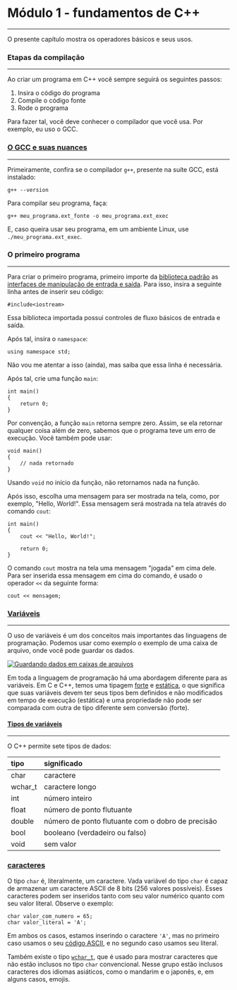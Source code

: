 # Módulo 1 - fundamentos de C++

------

O presente capítulo mostra os operadores básicos e seus usos.

### Etapas da compilação

------

Ao criar um programa em C++ você sempre seguirá os seguintes passos:

1. Insira o código do programa
2. Compile o código fonte
3. Rode o programa

Para fazer tal, você deve conhecer o compilador que você usa. Por exemplo, eu uso o GCC.

### [O GCC e suas nuances][Usando o GCC na prática]

------

Primeiramente, confira se o compilador `g++`, presente na suíte GCC, está instalado:

    g++ --version

Para compilar seu programa, faça:

    g++ meu_programa.ext_fonte -o meu_programa.ext_exec

E, caso queira usar seu programa, em um ambiente Linux, use `./meu_programa.ext_exec`.

### O primeiro programa

------

Para criar o primeiro programa, primeiro importe da [biblioteca padrão][Wikipedia - Biblioteca padrão do C++] as [interfaces de manipulação de entrada e saída][Microsoft - iostream]. Para isso, insira a seguinte linha antes de inserir seu código:

    #include<iostream>

Essa biblioteca importada possui controles de fluxo básicos de entrada e saída.

Após tal, insira o `namespace`:

    using namespace std;

Não vou me atentar a isso (ainda), mas saiba que essa linha é necessária.

Após tal, crie uma função `main`:

    int main()
    {
        return 0;
    }

Por convenção, a função `main` retorna sempre zero. Assim, se ela retornar qualquer coisa além de zero, sabemos que o programa teve um erro de execução. Você também pode usar:

    void main()
    {
        // nada retornado
    }

Usando `void` no início da função, não retornamos nada na função.

Após isso, escolha uma mensagem para ser mostrada na tela, como, por exemplo, "Hello, World!". Essa mensagem será mostrada na tela através do comando `cout`:

    int main()
    {
        cout << "Hello, World!";

        return 0;
    }

O comando `cout` mostra na tela uma mensagem "jogada" em cima dele. Para ser inserida essa mensagem em cima do comando, é usado o operador `<<` da seguinte forma:

    cout << mensagem;

### [Variáveis][Wikipedia - variáveis]

------

O uso de variáveis é um dos conceitos mais importantes das linguagens de programação. Podemos usar como exemplo o exemplo de uma caixa de arquivo, onde você pode guardar os dados.

[![Guardando dados em caixas de arquivos][Variáveis - 1]][Variáveis - 1]

Em toda a linguagem de programação há uma abordagem diferente para as variáveis. Em C e C++, temos uma tipagem [forte][StackOverflow - O que é estilo de tipagem?] e [estática][StackOverflow - Qual a diferença entre uma linguagem de programação estática e dinâmica?], o que significa que suas variáveis devem ter seus tipos bem definidos e não modificados em tempo de execução (estática) e uma propriedade não pode ser comparada com outra de tipo diferente sem conversão (forte).

#### [Tipos de variáveis][cppconference - Tipos de Dados do C++]

------

O C++ permite sete tipos de dados:

|tipo       |significado                                      |
|:----------|:------------------------------------------------|
|char       |caractere                                        |
|wchar_t    |caractere longo                                  |
|int        |número inteiro                                   |
|float      |número de ponto flutuante                        |
|double     |número de ponto flutuante com o dobro de precisão|
|bool       |booleano (verdadeiro ou falso)                   |
|void       | sem valor                                       |

### [caracteres][IME - Char]

O tipo `char` é, literalmente, um caractere. Vada variável do tipo `char` é capaz de armazenar um caractere ASCII de 8 bits (256 valores possíveis). Esses caracteres podem ser inseridos tanto com seu valor numérico quanto com seu valor literal. Observe o exemplo:

    char valor_com_numero = 65;
    char valor_literal = 'A';

Em ambos os casos, estamos inserindo o caractere `'A'`, mas no primeiro caso usamos o seu [código ASCII][Wikipedia - tabela ASCII], e no segundo caso usamos seu literal.

Também existe o tipo [`wchar_t`][C++ - wchar_t], que é usado para mostrar caracteres que não estão inclusos no tipo `char` convencional. Nesse grupo estão inclusos caracteres dos idiomas asiáticos, como o mandarim e o japonês, e, em alguns casos, emojis.
   
   [Usando o GCC na prática]: https://www.geeksforgeeks.org/compiling-with-g-plus-plus/
   [Wikipedia - Biblioteca padrão do C++]: https://pt.wikipedia.org/wiki/Biblioteca_padr%C3%A3o_do_C%2B%2B
   [Microsoft - iostream]: https://docs.microsoft.com/pt-br/cpp/standard-library/iostream?view=vs-2019
   [Variáveis - 1]: http://www.bloghardwaremicrocamp.com.br/wp-content/uploads/2016/03/tipos-de-dados.jpg
   [Wikipedia - variáveis]: https://pt.wikipedia.org/wiki/Vari%C3%A1vel_(programa%C3%A7%C3%A3o)
   [StackOverflow - Qual a diferença entre uma linguagem de programação estática e dinâmica?]: https://pt.stackoverflow.com/questions/21508/qual-a-diferen%C3%A7a-entre-uma-linguagem-de-programa%C3%A7%C3%A3o-est%C3%A1tica-e-din%C3%A2mica
   [StackOverflow - O que é estilo de tipagem?]: https://pt.stackoverflow.com/questions/190463/o-que-%C3%A9-estilo-de-tipagem
   [cppconference - Tipos de Dados do C++]: https://pt.cppreference.com/w/cpp/data_types
   [IME - Char]: https://www.ime.usp.br/~elo/IntroducaoComputacao/Caracter.htm
   [Wikipedia - tabela ASCII]: https://pt.wikipedia.org/wiki/ASCII
   [C++ - wchar_t]: http://www.cplusplus.com/reference/cwchar/wchar_t/
